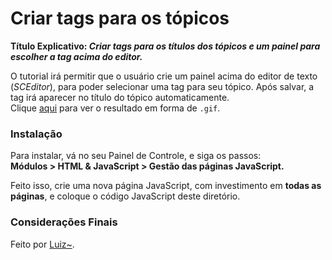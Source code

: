 # Criar tags para os tópicos

**Título Explicativo: _Criar tags para os títulos dos tópicos e um painel para escolher a tag acima do editor._**

O tutorial irá permitir que o usuário crie um painel acima do editor de texto (_SCEditor_), para poder selecionar uma tag para seu tópico. Após salvar, a tag irá aparecer no título do tópico automaticamente.  
Clique [aqui](http://i.imgur.com/H1zoNDr.gif) para ver o resultado em forma de `.gif`.


### Instalação

Para instalar, vá no seu Painel de Controle, e siga os passos:  
**Módulos > HTML & JavaScript > Gestão das páginas JavaScript.**

Feito isso, crie uma nova página JavaScript, com investimento em **todas as páginas**, e coloque o código JavaScript deste diretório.  


### Considerações Finais

Feito por [Luiz~](http://ajuda.forumeiros.com/u60563).  
